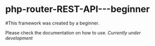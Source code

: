 # php-router-REST-API---beginner

#This framework was created by a beginner. 

Please check the documentation on how to use.
*Currently under development*
